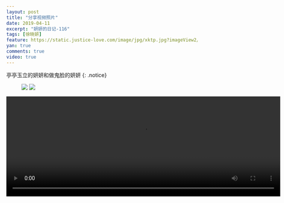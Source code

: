 ```yaml
---
layout: post
title: "分享视频照片"
date: 2019-04-11
excerpt: "妍妍的日记-116"
tags: [徐晓妍]
feature: https://static.justice-love.com/image/jpg/xktp.jpg?imageView2/1/w/1200/h/500
yan: true
comments: true
video: true
---
```

亭亭玉立的妍妍和做鬼脸的妍妍
{: .notice}
<figure>
    <img src="{{ site.staticUrl }}/yanyan/image/ttyl.jpeg?imageMogr2/auto-orient" />
    <img src="{{ site.staticUrl }}/yanyan/image/ttyl1.jpeg?imageMogr2/auto-orient" />
</figure>
<video id="my-video" class="video-js vjs-16-9 clipboard" controls preload="auto" width="722" height="264" data-setup="{}">
    <source src="{{ site.staticUrl }}/yanyan/video/hyguilian.mp4" type='video/mp4'>
    <p class="vjs-no-js">
      To view this video please enable JavaScript, and consider upgrading to a web browser that
      <a href="http://videojs.com/html5-video-support/" target="_blank">supports HTML5 video</a>
    </p>
</video>
